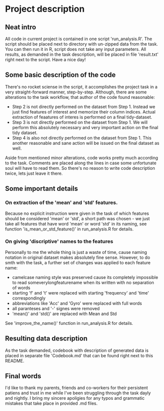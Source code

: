 # Project description



## Neat intro

All code in current project is contained in one script 'run_analysis.R'. The script should be placed
next to directory with un-zipped data from the task. You can then run it in R, script does not take
any input parameters. All results, as demanded in the task description, will be placed in file
'result.txt' right next to the script. Have a nice day!

## Some basic description of the code

There's no rocket sciense in the script, it accomplishes the project task in a very straight-forward
manner, step-by-step. Although, there are some alterations to the task workflow, that author of the
code found reasonable:

* Step 2 is not directly performed on the dataset from Step 1. Instead we just find features of interest and memorize their column indices. Actual extraction of feaatures of interes is performed on a final tidy-dataset.
* Step 3 is not directly performed on the dataset from Step 1. We will perform this absolutely necessary and very important action on the final tidy dataset. 
* Step 4 is also not directly performed on the dataset from Step 1. This another reasonable and sane action will be issued on the final dataset as well.

Aside from mentioned minor alterations, code works pretty much according to the task. Comments are
placed along the lines in case some unfortunate soul will have to read them. So there's no reason to write
code description twice, lets just leave it there.

## Some important details

### On extraction of the 'mean' and 'std' features.
Because no explicit instruction were given in the task of which features should be considered 'mean'
or 'std', a short path was chosen - we just take all features that have word 'mean' or word 'std'
in its naming, see function 'is_mean_or_std_feature()' in run_analysis.R for details.
### On giving 'discriptive' names to the features
Personally to me the whole thing is just a waste of time, cause naming notation in original dataset
makes absolutely fine sense. However, to do smth with the task, a further set of changes was applied
to each feature name:
* camelcase naming style was preserved cause its completely impossible to read someverylongfeaturename when its written with no separation of words
* starting 'f' and 't' were replaced with starting 'frequency' and 'time' correspondingly
* abbreviations like 'Acc' and 'Gyro' were replaced with full words
* all paranteses and '-' signes were removed
* 'mean()' and 'std()' are replaced with Mean and Std

See 'improve_the_name()' function in run_analysis.R for details.

## Resulting data description 
As the task demanded, codebook with description of generated data is placed in separate file
'Codebook.md' that can be found right next to this README.

## Final words

I'd like to thank my parents, friends and co-workers for their persistent patiens and trust in me
while I've been struggling through the task dayly and nightly. I bring my sincere apoligies for
any typos and grammatic mistakes that take place in provided .md files.